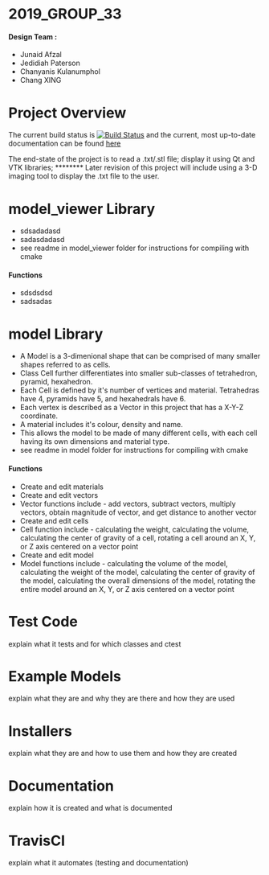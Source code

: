 # 2019_GROUP_33

#### Design Team :
  * Junaid Afzal
  * Jedidiah Paterson
  * Chanyanis Kulanumphol
  * Chang XING

 # Project Overview
 The current build status is [![Build Status](https://travis-ci.com/warrior1601/2019_GROUP_33.svg?token=xyetJbByAw7qFXmcvGWN&branch=master)](https://travis-ci.com/warrior1601/2019_GROUP_33) and the current, most up-to-date documentation can be found [here](https://warrior1601.github.io/2019_GROUP_33/html)

 The end-state of the project is to read a .txt/.stl file; display it using Qt and VTK libraries; ******** Later revision of this project will include using a 3-D imaging tool to display the .txt file to the user.

 # model_viewer Library
  * sdsadadasd
  * sadasdadasd
  * see readme in model_viewer folder for instructions for compiling with cmake

#### Functions
  * sdsdsdsd
  * sadsadas
 
# model Library
  * A Model is a 3-dimenional shape that can be comprised of many smaller shapes referred to as cells.
  * Class Cell further differentiates into smaller sub-classes of tetrahedron, pyramid, hexahedron.
  * Each Cell is defined by it's number of vertices and material. Tetrahedras have 4,  pyramids have 5, and hexahedrals have 6.
  * Each vertex is described as a Vector in this project that has a X-Y-Z coordinate.
  * A material includes it's colour, density and name.
  * This allows the model to be made of many different cells, with each cell having its own dimensions and material type.
  * see readme in model folder for instructions for compiling with cmake

#### Functions
  * Create and edit materials
  * Create and edit vectors
  * Vector functions include - add vectors, subtract vectors, multiply vectors, obtain magnitude of vector, and get distance to another vector
  * Create and edit cells
  * Cell function include - calculating the weight, calculating the volume, calculating the center of gravity of a cell, rotating a cell around an X, Y, or Z axis centered on a vector point
  * Create and edit model
  * Model functions include - calculating the volume of the model, calculating the weight of the model, calculating the center of gravity of the model, calculating the overall dimensions of the model, rotating the entire model around an X, Y, or Z axis centered on a vector point

# Test Code
explain what it tests and for which classes and ctest

# Example Models
explain what they are and why they are there and how they are used

# Installers
explain what they are and how to use them and how they are created

# Documentation
explain how it is created and what is documented

# TravisCI
explain what it automates (testing and documentation)
